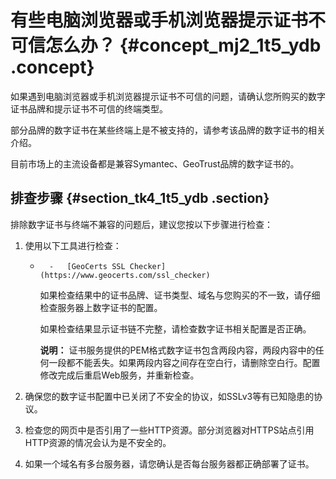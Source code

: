 # 有些电脑浏览器或手机浏览器提示证书不可信怎么办？ {#concept_mj2_1t5_ydb .concept}

如果遇到电脑浏览器或手机浏览器提示证书不可信的问题，请确认您所购买的数字证书品牌和提示证书不可信的终端类型。

部分品牌的数字证书在某些终端上是不被支持的，请参考该品牌的数字证书的相关介绍。

目前市场上的主流设备都是兼容Symantec、GeoTrust品牌的数字证书的。

## 排查步骤 {#section_tk4_1t5_ydb .section}

排除数字证书与终端不兼容的问题后，建议您按以下步骤进行检查：

1.  使用以下工具进行检查：
    -       -   [GeoCerts SSL Checker](https://www.geocerts.com/ssl_checker) 

        如果检查结果中的证书品牌、证书类型、域名与您购买的不一致，请仔细检查服务器上数字证书的配置。

        如果检查结果显示证书链不完整，请检查数字证书相关配置是否正确。

        **说明：** 证书服务提供的PEM格式数字证书包含两段内容，两段内容中的任何一段都不能丢失。如果两段内容之间存在空白行，请删除空白行。配置修改完成后重启Web服务，并重新检查。

2.  确保您的数字证书配置中已关闭了不安全的协议，如SSLv3等有已知隐患的协议。
3.  检查您的网页中是否引用了一些HTTP资源。部分浏览器对HTTPS站点引用HTTP资源的情况会认为是不安全的。
4.  如果一个域名有多台服务器，请您确认是否每台服务器都正确部署了证书。

